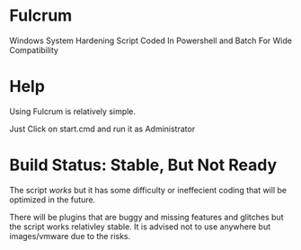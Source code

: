 # Fulcrum
Windows System Hardening Script Coded In Powershell and Batch For Wide Compatibility


# Help
Using Fulcrum is relatively simple.

Just Click on start.cmd and run it as Administrator



# Build Status: Stable, But Not Ready
The script *works* but it has some difficulty or ineffecient coding that will be optimized in the future.

There will be plugins that are buggy and missing features and glitches but the script works relativley stable.
It is advised not to use anywhere but images/vmware due to the risks.
